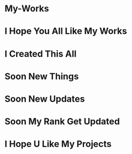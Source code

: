 # My-Works
# I Hope You All Like My Works
# I Created This All
# Soon New Things
# Soon New Updates
# Soon My Rank Get Updated
# I Hope U Like My Projects
